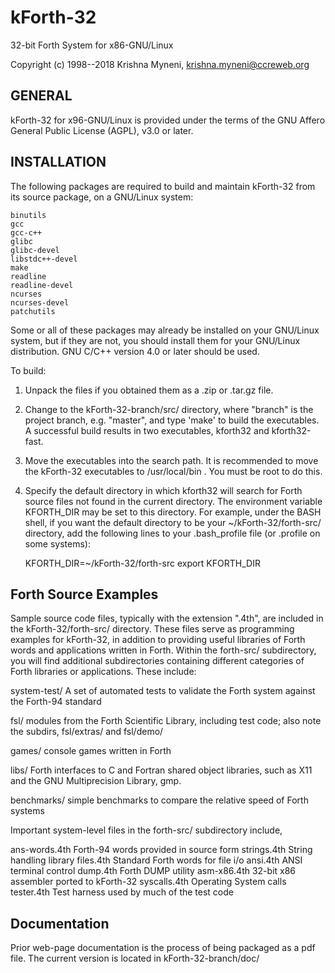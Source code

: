 # kForth-32
32-bit Forth System for x86-GNU/Linux

Copyright (c) 1998--2018 Krishna Myneni, <krishna.myneni@ccreweb.org>

GENERAL
-------

kForth-32 for x96-GNU/Linux is provided under the terms of the GNU
Affero General Public License (AGPL), v3.0 or later.


INSTALLATION 
------------

The following packages are required to build and maintain kForth-32 from
its source package, on a GNU/Linux system:

    binutils
    gcc
    gcc-c++
    glibc
    glibc-devel
    libstdc++-devel
    make
    readline
    readline-devel
    ncurses
    ncurses-devel
    patchutils

Some or all of these packages may already be installed on your GNU/Linux 
system, but if they are not, you should install them for your GNU/Linux
distribution. GNU C/C++ version 4.0 or later should be used.
 
To build:

1. Unpack the files if you obtained them as a .zip or .tar.gz file.

2. Change to the kForth-32-branch/src/ directory, where "branch" is the project
   branch, e.g. "master", and type 'make' to build the executables. A successful
   build results in two executables, kforth32 and kforth32-fast.

3. Move the executables into the search path. It is recommended to move
   the kForth-32 executables to /usr/local/bin . You must be root to do this.

4. Specify the default directory in which kforth32 will search for Forth source
   files not found in the current directory. The environment variable KFORTH_DIR
   may be set to this directory. For example, under the BASH shell, if you want
   the default directory to be your ~/kForth-32/forth-src/ directory, add the
   following lines to your .bash_profile file (or .profile on some systems):

	KFORTH_DIR=~/kForth-32/forth-src
	export KFORTH_DIR

Forth Source Examples
---------------------

Sample source code files, typically with the extension ".4th", are
included in the kForth-32/forth-src/ directory. These files serve as
programming examples for kForth-32, in addition to providing useful
libraries of Forth words and applications written in Forth. Within the
forth-src/ subdirectory, you will find additional subdirectories containing
different categories of Forth libraries or applications. These include:

system-test/     A set of automated tests to validate the Forth system against
                   the Forth-94 standard

fsl/             modules from the Forth Scientific Library, including test code;
                   also note the subdirs, fsl/extras/ and fsl/demo/

games/           console games written in Forth

libs/            Forth interfaces to C and Fortran shared object libraries, such
                   as X11 and the GNU Multiprecision Library, gmp.

benchmarks/      simple benchmarks to compare the relative speed of Forth systems


Important system-level files in the forth-src/ subdirectory include,

ans-words.4th   Forth-94 words provided in source form
strings.4th     String handling library
files.4th       Standard Forth words for file i/o
ansi.4th        ANSI terminal control
dump.4th	Forth DUMP utility
asm-x86.4th     32-bit x86 assembler ported to kForth-32
syscalls.4th	Operating System calls
tester.4th      Test harness used by much of the test code

Documentation
-------------

Prior web-page documentation is the process of being packaged as a pdf file. The current
version is located in kForth-32-branch/doc/ 
